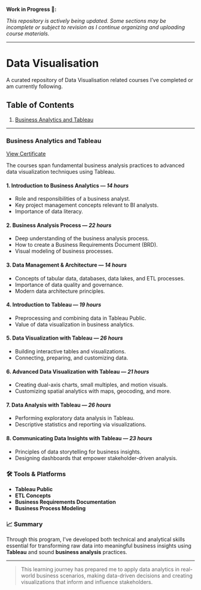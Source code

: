 **Work in Progress 🚧:** 

*This repository is actively being updated. Some sections may be incomplete or subject to revision as I continue organizing and uploading course materials.*

---

# Data Visualisation
A curated repository of Data Visualisation related courses I’ve completed or am currently following.

## Table of Contents
1. [Business Analytics and Tableau](#business-analytics-and-tableau)

---

### Business Analytics and Tableau

[View Certificate](https://coursera.org/share/8e4a8cabc82db6b1b0037c2b4436b0cd)

The courses span fundamental business analysis practices to advanced data visualization techniques using Tableau.

#### 1. **Introduction to Business Analytics** — *14 hours*
  - Role and responsibilities of a business analyst.
  - Key project management concepts relevant to BI analysts.
  - Importance of data literacy.

#### 2. **Business Analysis Process** — *22 hours*
  - Deep understanding of the business analysis process.
  - How to create a Business Requirements Document (BRD).
  - Visual modeling of business processes.

#### 3. **Data Management & Architecture** — *14 hours*
  - Concepts of tabular data, databases, data lakes, and ETL processes.
  - Importance of data quality and governance.
  - Modern data architecture principles.

#### 4. **Introduction to Tableau** — *19 hours*
  - Preprocessing and combining data in Tableau Public.
  - Value of data visualization in business analytics.

#### 5. **Data Visualization with Tableau** — *26 hours*
  - Building interactive tables and visualizations.
  - Connecting, preparing, and customizing data.

#### 6. **Advanced Data Visualization with Tableau** — *21 hours*
  - Creating dual-axis charts, small multiples, and motion visuals.
  - Customizing spatial analytics with maps, geocoding, and more.

#### 7. **Data Analysis with Tableau** — *26 hours*
  - Performing exploratory data analysis in Tableau.
  - Descriptive statistics and reporting via visualizations.

#### 8. **Communicating Data Insights with Tableau** — *23 hours*
  - Principles of data storytelling for business insights.
  - Designing dashboards that empower stakeholder-driven analysis.

### 🛠 Tools & Platforms
- **Tableau Public**
- **ETL Concepts**
- **Business Requirements Documentation**
- **Business Process Modeling**

### 📈 Summary

Through this program, I’ve developed both technical and analytical skills essential for transforming raw data into meaningful business insights using **Tableau** and sound **business analysis** practices.

---

> This learning journey has prepared me to apply data analytics in real-world business scenarios, making data-driven decisions and creating visualizations that inform and influence stakeholders.
